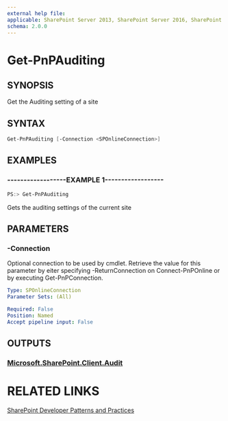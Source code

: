 ```yaml
---
external help file:
applicable: SharePoint Server 2013, SharePoint Server 2016, SharePoint Online
schema: 2.0.0
---
```

# Get-PnPAuditing

## SYNOPSIS
Get the Auditing setting of a site

## SYNTAX 

```powershell
Get-PnPAuditing [-Connection <SPOnlineConnection>]
```

## EXAMPLES

### ------------------EXAMPLE 1------------------
```powershell
PS:> Get-PnPAuditing
```

Gets the auditing settings of the current site

## PARAMETERS

### -Connection
Optional connection to be used by cmdlet. Retrieve the value for this parameter by eiter specifying -ReturnConnection on Connect-PnPOnline or by executing Get-PnPConnection.

```yaml
Type: SPOnlineConnection
Parameter Sets: (All)

Required: False
Position: Named
Accept pipeline input: False
```

## OUTPUTS

### [Microsoft.SharePoint.Client.Audit](https://msdn.microsoft.com/en-us/library/microsoft.sharepoint.client.audit.aspx)

# RELATED LINKS

[SharePoint Developer Patterns and Practices](http://aka.ms/sppnp)